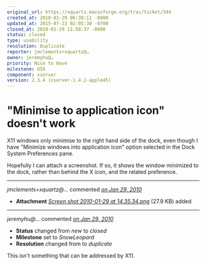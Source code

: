 ```yaml
---
original_url: https://xquartz.macosforge.org/trac/ticket/344
created_at: 2010-01-29 06:38:11 -0800
updated_at: 2015-07-23 02:05:30 -0700
closed_at: 2010-01-29 11:58:37 -0800
status: closed
type: usability
resolution: Duplicate
reporter: jmclements+xquartz@…
owner: jeremyhu@…
priority: Nice to Have
milestone: OSX
component: xserver
version: 2.3.4 (xserver-1.4.2-apple45)
---
```


"Minimise to application icon" doesn't work
===========================================


X11 windows only minimise to the right hand side of the dock, even though I have "Minimize windows into application icon" option selected in the Dock System Preferences pane.

Hopefully I can attach a screenshot. If so, it shows the window minimized to the dock, rather than behind the X icon, and the related preference.



---

*jmclements+xquartz@…* commented *[on Jan 29, 2010](https://xquartz.macosforge.org/trac/attachment/ticket/344/Screen%20shot%202010-01-29%20at%2014.35.34.png "January 29, 2010 at 6:38 AM PST")*

-   **Attachment** *[Screen shot 2010-01-29 at 14.35.34.png](../attachment/ticket/344/Screen%20shot%202010-01-29%20at%2014.35.34.png)* (27.9 KB) added



---

*jeremyhu@…* commented *[on Jan 29, 2010](https://xquartz.macosforge.org/trac/ticket/344#comment:1 "January 29, 2010 at 11:58 AM PST")*

-   **Status** changed from *new* to *closed*
-   **Milestone** set to *SnowLeopard*
-   **Resolution** changed from to *duplicate*

This isn't something that can be addressed by X11.



